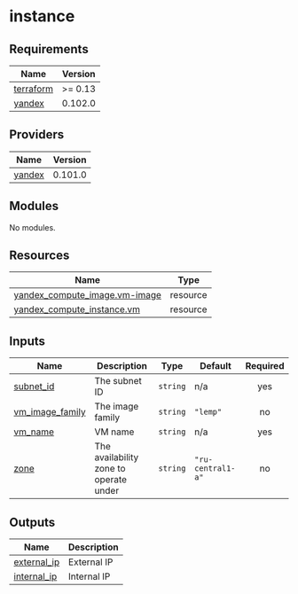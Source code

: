# instance

<!-- BEGINNING OF PRE-COMMIT-TERRAFORM DOCS HOOK -->
## Requirements

| Name | Version |
|------|---------|
| <a name="requirement_terraform"></a> [terraform](#requirement\_terraform) | >=  0.13 |
| <a name="requirement_yandex"></a> [yandex](#requirement\_yandex) | 0.102.0 |

## Providers

| Name | Version |
|------|---------|
| <a name="provider_yandex"></a> [yandex](#provider\_yandex) | 0.101.0 |

## Modules

No modules.

## Resources

| Name | Type |
|------|------|
| [yandex_compute_image.vm-image](https://registry.terraform.io/providers/yandex-cloud/yandex/0.102.0/docs/resources/compute_image) | resource |
| [yandex_compute_instance.vm](https://registry.terraform.io/providers/yandex-cloud/yandex/0.102.0/docs/resources/compute_instance) | resource |

## Inputs

| Name | Description | Type | Default | Required |
|------|-------------|------|---------|:--------:|
| <a name="input_subnet_id"></a> [subnet\_id](#input\_subnet\_id) | The subnet ID | `string` | n/a | yes |
| <a name="input_vm_image_family"></a> [vm\_image\_family](#input\_vm\_image\_family) | The image family | `string` | `"lemp"` | no |
| <a name="input_vm_name"></a> [vm\_name](#input\_vm\_name) | VM name | `string` | n/a | yes |
| <a name="input_zone"></a> [zone](#input\_zone) | The availability zone to operate under | `string` | `"ru-central1-a"` | no |

## Outputs

| Name | Description |
|------|-------------|
| <a name="output_external_ip"></a> [external\_ip](#output\_external\_ip) | External IP |
| <a name="output_internal_ip"></a> [internal\_ip](#output\_internal\_ip) | Internal IP |
<!-- END OF PRE-COMMIT-TERRAFORM DOCS HOOK -->
